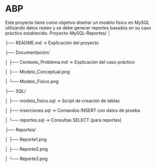 # ABP
Este proyecto tiene como objetivo diseñar un modelo físico en MySQL utilizando datos reales y se debe generar reportes basados en su caso práctico establecido.
Proyecto-MySQL-Reportes/
│

├── README.md               → Explicación del proyecto

├── Documentacion/

│   ├── Contexto_Problema.md → Explicación del caso práctico


│   ├── Modelo_Conceptual.png

│   └── Modelo_Fisico.png

├── SQL/

│   ├── modelo_fisico.sql    → Script de creación de tablas

│   ├── inserciones.sql      → Comandos INSERT con datos de prueba

│   └── reportes.sql         → Consultas SELECT (para reportes)

├── Reportes/

│   ├── Reporte1.png

│   ├── Reporte2.png

│   └── Reporte3.png
